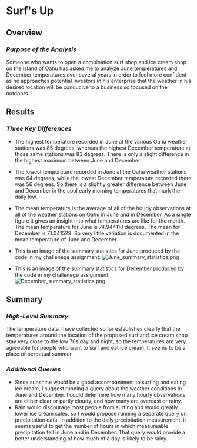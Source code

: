 # Surf's Up
## Overview
### *Purpose of the Analysis*
Someone who wants to open a combination surf shop and ice cream shop on the island of Oahu has asked me to analyze June temperatures and December temperatures over several years in order to feel more confident as he approaches potential investors in his enterprise that the weather in his desired location will be conducive to a business so focused on the outdoors.
## Results
### *Three Key Differences*
- The highest temperature recorded in June at the various Oahu weather stations was 85 degrees, whereas the highest December temperature at those same stations was 83 degrees. There is only a slight difference in the highest maximum between June and December.
- The lowest temperature recorded in June at the Oahu weather stations was 64 degrees, while the lowest December temperature recorded there was 56 degrees. So there is a slightly greater difference between June and December in the cool early morning temperatures that mark the daily low.
- The mean temperature is the average of all of the hourly observations at all of the weather stations on Oahu in June and in December. As a single figure it gives an insight into what temperatures are like for the month. The mean temperature for June is 74.944118 degrees. The mean for December is 71.041529. So very little variation is documented in the mean temperature of June and December.

- This is an image of the summary statistics for June produced by the code in my challenege assignment:
![June_summary_statistics.png](URL)
- This is an image of the summary statistics for December produced by the code in my challenege assignment:![December_summary_statistics.png](URL)

## Summary
### *High-Level Summary*
The temperature data I have collected so far establishes clearly that the temperatures around the location of the proposed surf and ice cream shop stay very close to the low 70s day and night, so the temperatures are very agreeable for people who want to surf and eat ice cream. It seems to be a place of perpetual summer.
### *Additional Queries*
- Since sunshine would be a good accompaniment to surfing and eating ice cream, I suggest running a query about the weather conditions in June and December. I could determine how many hourly observations are either clear or partly cloudy, and how many are overcast or rainy.
- Rain would discourage most people from surfing and would greatly lower ice cream sales, so I would propose running a separate query on precipitation data. In addition to the daily precipitation measurement, it seems useful to get the number of hours in which measureable precipitation fell in June and in December. That query would provide a better understanding of how much of a day is likely to be rainy.